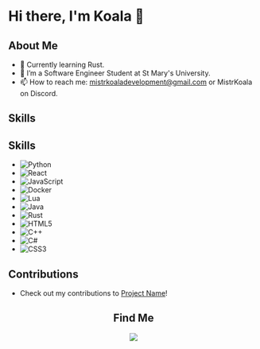 
# Hi there, I'm Koala 👋

## About Me
- 🌱 Currently learning Rust.
- 💼 I’m a Software Engineer Student at St Mary's University.
- 📫 How to reach me: mistrkoaladevelopment@gmail.com or MistrKoala on Discord.



## Skills
## Skills
- ![Python](https://img.shields.io/badge/-Python-3776AB?style=flat-square&logo=python&logoColor=ffffff) 
- ![React](https://img.shields.io/badge/-React-61DAFB?style=flat-square&logo=react&logoColor=ffffff) 
- ![JavaScript](https://img.shields.io/badge/-JavaScript-F7DF1E?style=flat-square&logo=javascript&logoColor=000000) 
- ![Docker](https://img.shields.io/badge/-Docker-2496ED?style=flat-square&logo=docker&logoColor=ffffff) 
- ![Lua](https://img.shields.io/badge/-Lua-2C2D72?style=flat-square&logo=lua&logoColor=ffffff) 
- ![Java](https://img.shields.io/badge/-Java-007396?style=flat-square&logo=java&logoColor=ffffff) 
- ![Rust](https://img.shields.io/badge/-Rust-000000?style=flat-square&logo=rust&logoColor=ffffff) 
- ![HTML5](https://img.shields.io/badge/-HTML5-E34F26?style=flat-square&logo=html5&logoColor=ffffff) 
- ![C++](https://img.shields.io/badge/-C++-00599C?style=flat-square&logo=c%2B%2B&logoColor=ffffff) 
- ![C#](https://img.shields.io/badge/-C%23-239120?style=flat-square&logo=csharp&logoColor=ffffff) 
- ![CSS3](https://img.shields.io/badge/-CSS3-1572B6?style=flat-square&logo=css3&logoColor=ffffff) 





## Contributions
- Check out my contributions to [Project Name](link)!



<h2 align="center">Find Me</h2>
 <p align="center">
    <a href="https://discord.gg/8HwggqPQ5u" alt="Koala Studios">
        <img src="https://img.shields.io/badge/Discord-7289DA?style=for-the-badge&logo=discord&logoColor=white">
    </a>

 </p>
